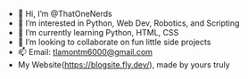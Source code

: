- 👋 Hi, I’m @ThatOneNerds
- 👀 I’m interested in Python, Web Dev, Robotics, and Scripting
- 🌱 I’m currently learning Python, HTML, CSS
- 💞️ I’m looking to collaborate on fun little side projects
- 📫 Email: tlamontm6000@gmail.com
- My Website(https://blogsite.fly.dev/), made by yours truly 

<!---
ThatOneNerds/ThatOneNerds is a ✨ special ✨ repository because its `README.md` (this file) appears on your GitHub profile.
You can click the Preview link to take a look at your changes.
--->
